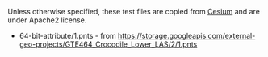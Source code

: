 Unless otherwise specified, these test files are copied from [Cesium](https://github.com/AnalyticalGraphicsInc/cesium/blob/master/Specs/Scene) and are under Apache2 license.

- 64-bit-attribute/1.pnts - from https://storage.googleapis.com/external-geo-projects/GTE464_Crocodile_Lower_LAS/2/1.pnts